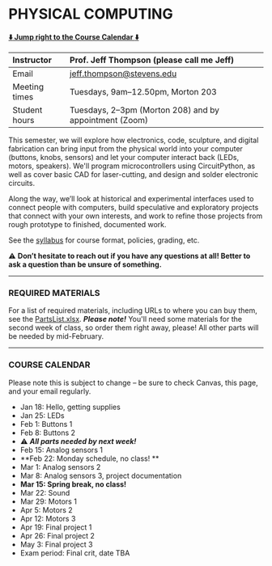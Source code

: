 # PHYSICAL COMPUTING

**[:arrow_down: Jump right to the Course Calendar :arrow_down:](#course-calendar)**

| Instructor     | Prof. Jeff Thompson (please call me Jeff) |
| :---           | :--- |
| Email          | jeff.thompson@stevens.edu |
| Meeting times  | Tuesdays, 9am–12.50pm, Morton 203 |  
| Student hours  | Tuesdays, 2–3pm (Morton 208) and by appointment (Zoom) |

This semester, we will explore how electronics, code, sculpture, and digital fabrication can bring input from the physical world into your computer (buttons, knobs, sensors) and let your computer interact back (LEDs, motors, speakers). We'll program microcontrollers using CircuitPython, as well as cover basic CAD for laser-cutting, and design and solder electronic circuits.

Along the way, we’ll look at historical and experimental interfaces used to connect people with computers, build speculative and exploratory projects that connect with your own interests, and work to refine those projects from rough prototype to finished, documented work.

See the [syllabus](https://github.com/jeffThompson/PhysicalComputing/blob/master/Syllabus.md) for course format, policies, grading, etc.

:warning: **Don’t hesitate to reach out if you have any questions at all! Better to ask a question than be unsure of something.**  

***

### REQUIRED MATERIALS

For a list of required materials, including URLs to where you can buy them, see the [PartsList.xlsx](https://github.com/jeffThompson/PhysicalComputing/blob/master/PartsList.xlsx?raw=true). ***Please note!*** You'll need some materials for the second week of class, so order them right away, please! All other parts will be needed by mid-February.

***

### COURSE CALENDAR  
Please note this is subject to change – be sure to check Canvas, this page, and your email regularly.

* Jan 18: Hello, getting supplies
* Jan 25: LEDs
* Feb 1: Buttons 1
* Feb 8: Buttons 2
* :warning: ***All parts needed by next week!***
* Feb 15: Analog sensors 1
* **Feb 22: Monday schedule, no class!  **
* Mar 1: Analog sensors 2
* Mar 8: Analog sensors 3, project documentation
* **Mar 15: Spring break, no class!**
* Mar 22: Sound
* Mar 29: Motors 1
* Apr 5: Motors 2
* Apr 12: Motors 3
* Apr 19: Final project 1
* Apr 26: Final project 2
* May 3: Final project 3
* Exam period: Final crit, date TBA

